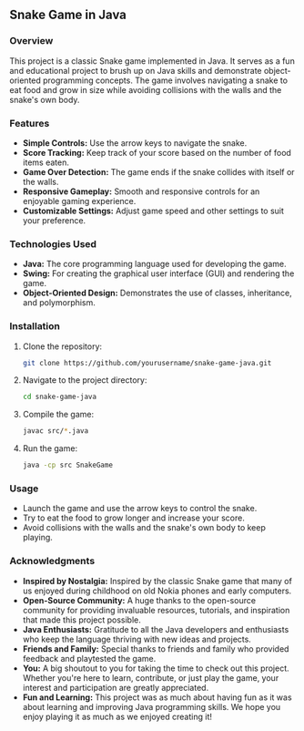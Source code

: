 ## Snake Game in Java

### Overview

This project is a classic Snake game implemented in Java. It serves as a fun and educational project to brush up on Java skills and demonstrate object-oriented programming concepts. The game involves navigating a snake to eat food and grow in size while avoiding collisions with the walls and the snake's own body.

### Features

- **Simple Controls:** Use the arrow keys to navigate the snake.
- **Score Tracking:** Keep track of your score based on the number of food items eaten.
- **Game Over Detection:** The game ends if the snake collides with itself or the walls.
- **Responsive Gameplay:** Smooth and responsive controls for an enjoyable gaming experience.
- **Customizable Settings:** Adjust game speed and other settings to suit your preference.

### Technologies Used

- **Java:** The core programming language used for developing the game.
- **Swing:** For creating the graphical user interface (GUI) and rendering the game.
- **Object-Oriented Design:** Demonstrates the use of classes, inheritance, and polymorphism.

### Installation

1. Clone the repository:
    ```bash
    git clone https://github.com/yourusername/snake-game-java.git
    ```
2. Navigate to the project directory:
    ```bash
    cd snake-game-java
    ```
3. Compile the game:
    ```bash
    javac src/*.java
    ```
4. Run the game:
    ```bash
    java -cp src SnakeGame
    ```

### Usage

- Launch the game and use the arrow keys to control the snake.
- Try to eat the food to grow longer and increase your score.
- Avoid collisions with the walls and the snake's own body to keep playing.

### Acknowledgments

- **Inspired by Nostalgia:** Inspired by the classic Snake game that many of us enjoyed during childhood on old Nokia phones and early computers.
- **Open-Source Community:** A huge thanks to the open-source community for providing invaluable resources, tutorials, and inspiration that made this project possible.
- **Java Enthusiasts:** Gratitude to all the Java developers and enthusiasts who keep the language thriving with new ideas and projects.
- **Friends and Family:** Special thanks to friends and family who provided feedback and playtested the game.
- **You:** A big shoutout to you for taking the time to check out this project. Whether you're here to learn, contribute, or just play the game, your interest and participation are greatly appreciated.
- **Fun and Learning:** This project was as much about having fun as it was about learning and improving Java programming skills. We hope you enjoy playing it as much as we enjoyed creating it!

